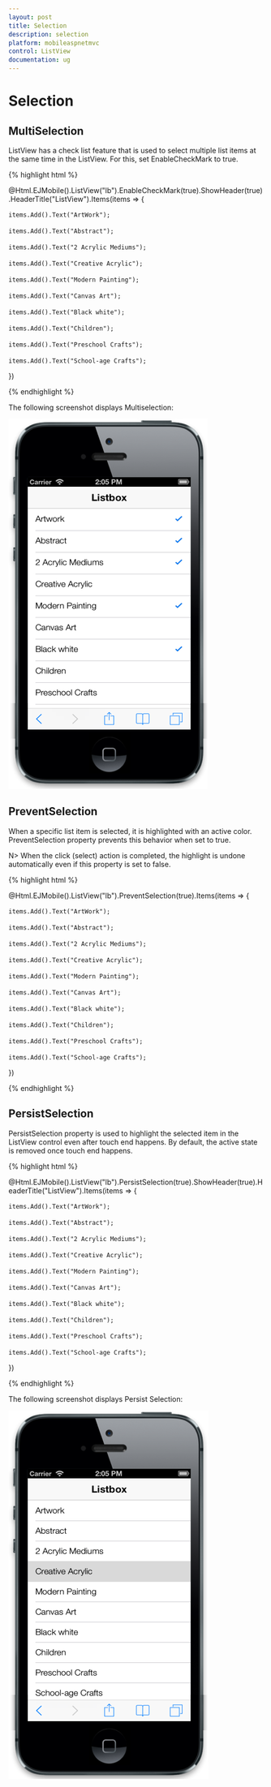 ```yaml
---
layout: post
title: Selection
description: selection
platform: mobileaspnetmvc
control: ListView
documentation: ug
---
```


# Selection

## MultiSelection

ListView has a check list feature that is used to select multiple list items at the same time in the ListView. For this, set EnableCheckMark to true.

{% highlight html %}

@Html.EJMobile().ListView("lb").EnableCheckMark(true).ShowHeader(true).HeaderTitle("ListView").Items(items => {    

    items.Add().Text("ArtWork");

    items.Add().Text("Abstract");

    items.Add().Text("2 Acrylic Mediums");

    items.Add().Text("Creative Acrylic");

    items.Add().Text("Modern Painting");

    items.Add().Text("Canvas Art");

    items.Add().Text("Black white");

    items.Add().Text("Children");

    items.Add().Text("Preschool Crafts");

    items.Add().Text("School-age Crafts");

})


{% endhighlight %}


The following screenshot displays Multiselection:

![C:/Users/vincentxavier/Desktop/Work/Documentation/Complete Doc/ListBox/images/ios7_5.png](Selection_images/Selection_img1.png)


## PreventSelection

When a specific list item is selected, it is highlighted with an active color. PreventSelection property prevents this behavior when set to true. 

N> When the click (select) action is completed, the highlight is undone automatically even if this property is set to false.

{% highlight html %}

@Html.EJMobile().ListView("lb").PreventSelection(true).Items(items => {    

    items.Add().Text("ArtWork");

    items.Add().Text("Abstract");

    items.Add().Text("2 Acrylic Mediums");

    items.Add().Text("Creative Acrylic");

    items.Add().Text("Modern Painting");

    items.Add().Text("Canvas Art");

    items.Add().Text("Black white");

    items.Add().Text("Children");

    items.Add().Text("Preschool Crafts");

    items.Add().Text("School-age Crafts");

})

{% endhighlight %}

## PersistSelection

PersistSelection property is used to highlight the selected item in the ListView control even after touch end happens. By default, the active state is removed once touch end happens.

{% highlight html %}

@Html.EJMobile().ListView("lb").PersistSelection(true).ShowHeader(true).HeaderTitle("ListView").Items(items => {    

    items.Add().Text("ArtWork");

    items.Add().Text("Abstract");

    items.Add().Text("2 Acrylic Mediums");

    items.Add().Text("Creative Acrylic");

    items.Add().Text("Modern Painting");

    items.Add().Text("Canvas Art");

    items.Add().Text("Black white");

    items.Add().Text("Children");

    items.Add().Text("Preschool Crafts");

    items.Add().Text("School-age Crafts");

})

{% endhighlight %}

The following screenshot displays Persist Selection:

![C:/Users/vincentxavier/Desktop/Work/Documentation/Complete Doc/ListBox/images/ios7_6.png](Selection_images/Selection_img2.png)



